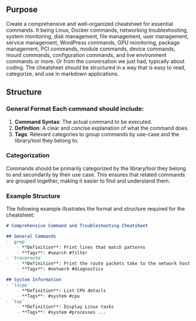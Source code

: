 ## Purpose 
Create a comprehensive and well-organized cheatsheet for essential commands. It being Linux, Docker commands, networking troubleshooting, system monitoring, disk management, file management, user management, service management, WordPress commands, GPU monitoring, package management, PCI commands, module commands, device commands, mount commands, configuration commands, and live environment commands or more. Or from the conversation we just had, typically about coding. The cheatsheet should be structured in a way that is easy to read, categorize, and use in markdown applications. 

## Structure 
### General Format Each command should include: 
1. **Command Syntax**: The actual command to be executed. 
2. **Definition**: A clear and concise explanation of what the command does. 
3. **Tags**: Relevant categories to group commands by use-case and the library/tool they belong to. 
### Categorization
Commands should be primarily categorized by the library/tool they belong to and secondarily by their use case. This ensures that related commands are grouped together, making it easier to find and understand them. 
### Example Structure 
The following example illustrates the format and structure required for the cheatsheet:

```markdown 
# Comprehensive Command and Troubleshooting Cheatsheet 

## General Commands 
- `grep` 
	- **Definition**: Print lines that match patterns 
	- **Tags**: #search #filter 
- `traceroute` 
	- **Definition**: Print the route packets take to the network host 
	- **Tags**: #network #diagnostics 

## System Information 
- `lscpu` 
	- **Definition**: List CPU details 
	- **Tags**: #system #cpu 
- `top` 
	- **Definition**: Display Linux tasks 
	- **Tags**: #system #processes ... 

